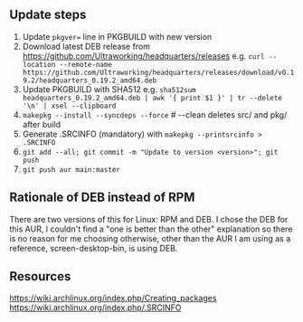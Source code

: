 ## Update steps
1. Update `pkgver=` line in PKGBUILD with new version 
2. Download latest DEB release from https://github.com/Ultraworking/headquarters/releases e.g. `curl --location --remote-name https://github.com/Ultraworking/headquarters/releases/download/v0.19.2/headquarters_0.19.2_amd64.deb`
3. Update PKGBUILD with SHA512 e.g. `sha512sum headquarters_0.19.2_amd64.deb | awk '{ print $1 }' | tr --delete '\n' | xsel --clipboard`   
4. `makepkg --install --syncdeps --force` # --clean deletes src/ and pkg/ after build
5. Generate .SRCINFO (mandatory) with `makepkg --printsrcinfo > .SRCINFO`
6. `git add --all; git commit -m "Update to version <version>"; git push`
7. `git push aur main:master`


## Rationale of DEB instead of RPM
There are two versions of this for Linux: RPM and DEB. I chose the DEB for this AUR, I couldn't find a "one is better than the other" explanation so there is no reason for me choosing otherwise, other than the AUR I am using as a reference, screen-desktop-bin, is using DEB.


## Resources
https://wiki.archlinux.org/index.php/Creating_packages
https://wiki.archlinux.org/index.php/.SRCINFO
